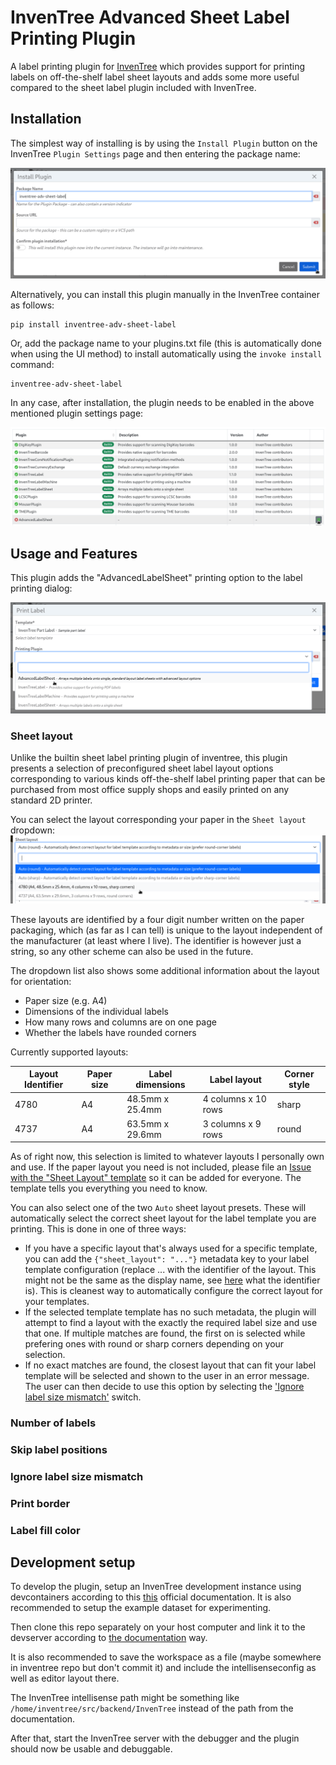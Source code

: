 # InvenTree Advanced Sheet Label Printing Plugin

A label printing plugin for [InvenTree](https://inventree.org) which provides support for printing labels on off-the-shelf label sheet layouts and adds some more useful compared to the sheet label plugin included with InvenTree.

## Installation

The simplest way of installing is by using the ```Install Plugin``` button on the InvenTree ```Plugin Settings``` page and then entering the package name:

![Plugin installation via UI: The "Install Plugin" modal window](images/install_via_ui.png)

Alternatively, you can install this plugin manually in the InvenTree container as follows:

```
pip install inventree-adv-sheet-label
```

Or, add the package name to your plugins.txt file (this is automatically done when using the UI method) to install automatically using the ```invoke install``` command:

```
inventree-adv-sheet-label
```

In any case, after installation, the plugin needs to be enabled in the above mentioned plugin settings page:

![Plugin list with mouse cursor over "Enable Plugin" button](images/enable_plugin.png)

## Usage and Features

This plugin adds the "AdvancedLabelSheet" printing option to the label printing dialog:

![Printing dialog with plugin selection open](images/plugin_selection.png)

### Sheet layout

Unlike the builtin sheet label printing plugin of inventree, this plugin presents a selection of preconfigured sheet label layout options corresponding to various kinds off-the-shelf label printing paper that can be purchased from most office supply shops and easily printed on any standard 2D printer.

You can select the layout corresponding your paper in the ```Sheet layout``` dropdown:
!["Sheet layout" dropdown in open state, with various layout options shown](images/sheet_layout_select.png)

These layouts are identified by a four digit number written on the paper packaging, which (as far as I can tell) is unique to the layout independent of the manufacturer (at least where I live). The identifier is however just a string, so any other scheme can also be used in the future.

The dropdown list also shows some additional information about the layout for orientation:

- Paper size (e.g. A4)
- Dimensions of the individual labels
- How many rows and columns are on one page
- Whether the labels have rounded corners

Currently supported layouts:

| Layout Identifier | Paper size | Label dimensions | Label layout | Corner style |
| ----------------- | ---------- | ---------------- | -------------| ------------ |
| 4780 | A4 | 48.5mm x 25.4mm | 4 columns x 10 rows | sharp | 
| 4737 | A4 | 63.5mm x 29.6mm | 3 columns x 9 rows | round | 

As of right now, this selection is limited to whatever layouts I personally own and use. If the paper layout you need is not included, please file an [Issue with the "Sheet Layout" template](https://github.com/melektron/inventree-adv-sheet-label/issues/new?assignees=melektron&labels=sheet+layout&projects=&template=sheet-layout.md&title=New+Sheet+layout%3A+%5Blayout+name%5D) so it can be added for everyone. The template tells you everything you need to know.

You can also select one of the two ```Auto``` sheet layout presets. These will automatically select the correct sheet layout for the label template you are printing. This is done in one of three ways:
- If you have a specific layout that's always used for a specific template, you can add the ```{"sheet_layout": "..."}``` metadata key to your label template configuration (replace ... with the identifier of the layout. This might not be the same as the display name, see [here](https://github.com/melektron/inventree-adv-sheet-label/blob/main/advanced_sheet_label/layouts.py#L77) what the identifier is). This is cleanest way to automatically configure the correct layout for your templates.
- If the selected template template has no such metadata, the plugin will attempt to find a layout with the exactly the required label size and use that one. If multiple matches are found, the first on is selected while prefering ones with round or sharp corners depending on your selection.
- If no exact matches are found, the closest layout that can fit your label template will be selected and shown to the user in an error message. The user can then decide to use this option by selecting the ['Ignore label size mismatch'](#ignore-label-size-mismatch) switch. 


### Number of labels

### Skip label positions

### Ignore label size mismatch

### Print border

### Label fill color


## Development setup

To develop the plugin, setup an InvenTree development instance using devcontainers according to this [this](https://docs.inventree.org/en/latest/develop/devcontainer/) official documentation. It is also recommended to setup the example dataset for experimenting.

Then clone this repo separately on your host computer and link it to the devserver according to [the documentation](https://docs.inventree.org/en/latest/develop/devcontainer/#plugin-development) way.

It is also recommended to save the workspace as a file (maybe somewhere in inventree repo but don't commit it) and include the intellisenseconfig as well as editor layout there.

The InvenTree intellisense path might be something like  ```/home/inventree/src/backend/InvenTree``` instead of the path from the documentation.

After that, start the InvenTree server with the debugger and the plugin should now be usable and debuggable.
